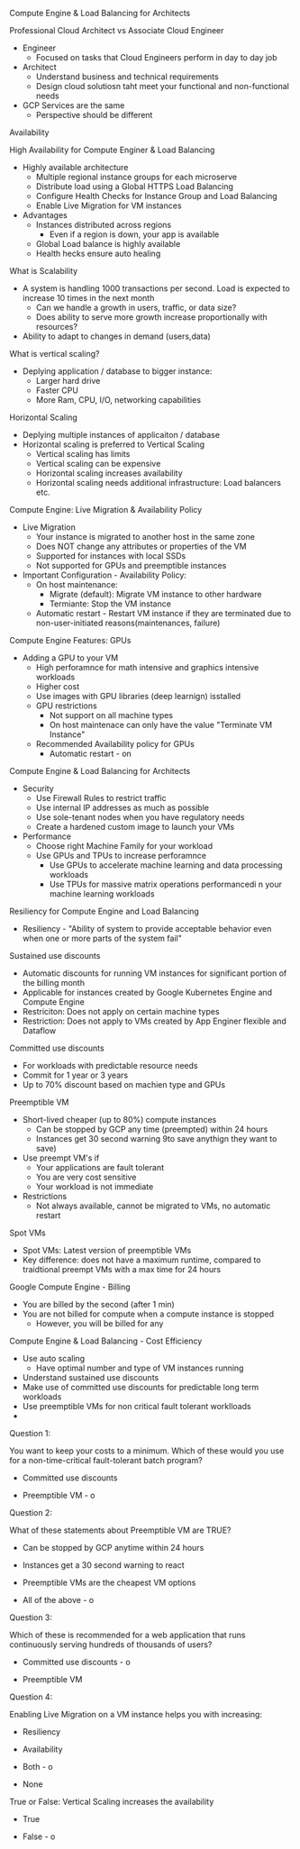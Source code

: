 Compute Engine & Load Balancing for Architects

Professional Cloud Architect vs Associate Cloud Engineer
- Engineer
	- Focused on tasks that Cloud Engineers perform in day to day job
- Architect
	- Understand business and technical requirements
	- Design cloud solutiosn taht meet your functional and non-functional needs
-  GCP Services are the same
	- Perspective should be different

Availability

High Availability for Compute Enginer & Load Balancing
- Highly available architecture
	- Multiple regional instance groups for each microserve
	- Distribute load using a Global HTTPS Load Balancing
	- Configure Health Checks for Instance Group and Load Balancing
	- Enable Live Migration for VM instances
- Advantages
	- Instances distributed across regions
		- Even if a region is down, your app is available
	- Global Load balance is highly available
	- Health hecks ensure auto healing

What is Scalability
- A system is handling 1000 transactions per second. Load is expected to increase 10 times in the next month
	- Can we handle a growth in users, traffic, or data size?
	- Does ability to serve more growth increase proportionally with resources?
- Ability to adapt to changes in demand (users,data)

What is vertical scaling?
- Deplying application / database to bigger instance:
	- Larger hard drive
	- Faster CPU
	- More Ram, CPU, I/O, networking capabilities

Horizontal Scaling
- Deplying multiple instances of applicaiton / database
- Horizontal scaling is preferred to Vertical Scaling
	- Vertical scaling has limits
	- Vertical scaling can be expensive
	- Horizontal scaling increases availability
	- Horizontal scaling needs additional infrastructure: Load balancers etc.

Compute Engine: Live Migration & Availability Policy
- Live Migration
	- Your instance is migrated to another host in the same zone
	- Does NOT change any attributes or properties of the VM
	- Supported for instances with local SSDs
	- Not supported for GPUs and preemptible instances
- Important Configuration - Availability Policy:
	- On host maintenance: 
		- Migrate (default): Migrate VM instance to other hardware
		- Termiante: Stop the VM instance
	- Automatic restart - Restart VM instance if they are terminated due to non-user-initiated reasons(maintenances, failure) 

Compute Engine Features: GPUs
- Adding a GPU to your VM
	- High perforamnce for math intensive and graphics intensive workloads
	- Higher cost
	- Use images with GPU libraries (deep learnign) isstalled
	- GPU restrictions
		- Not support on all machine types
		- On host maintenace can only have the value "Terminate VM Instance"
	- Recommended Availability policy for GPUs
		- Automatic restart - on

Compute Engine & Load Balancing for Architects
- Security
	- Use Firewall Rules to restrict traffic
	- Use internal IP addresses as much as possible
	- Use sole-tenant nodes when you have regulatory needs
	- Create a hardened custom image to launch your VMs
- Performance
	- Choose right Machine Family for your workload
	- Use GPUs and TPUs to increase perforamnce
		- Use GPUs to accelerate machine learning and data processing workloads
		- Use TPUs for massive matrix operations performancedi n your machine learning workloads

Resiliency for Compute Engine and Load Balancing
- Resiliency - "Ability of system to provide acceptable behavior even when one or more parts of the system fail"

Sustained use discounts
- Automatic discounts for running VM instances for significant portion of the billing month
- Applicable for instances created by Google Kubernetes Engine and Compute Engine
- Restriciton: Does not apply on certain machine types
- Restriction: Does not apply to VMs created by App Enginer flexible and Dataflow

Committed use discounts
- For workloads with predictable resource needs
- Commit for 1 year or 3 years
- Up to 70% discount based on machien type and GPUs

Preemptible VM
- Short-lived cheaper (up to 80%) compute instances
	- Can be stopped by GCP any time (preempted) within 24 hours
	- Instances get 30 second warning 9to save anythign they want to save)
- Use preempt VM's if
	- Your applications are fault tolerant
	- You are very cost sensitive
	- Your workload is not immediate
- Restrictions
	- Not always available, cannot be migrated to VMs, no automatic restart

Spot VMs
- Spot VMs: Latest version of preemptible VMs
- Key difference: does not have a maximum runtime, compared to traidtional preempt VMs with a max time for 24 hours

Google Compute Engine - Billing
- You are billed by the second (after 1 min)
- You are not billed for compute when a compute instance is stopped
	- However, you will be billed for any

Compute Engine & Load Balancing - Cost Efficiency
- Use auto scaling
	- Have optimal number and type of VM instances running
- Understand sustained use discounts
- Make use of committed use discounts for predictable long term workloads
- Use preemptible VMs for non critical fault tolerant worklloads
- 

Question 1:

You want to keep your costs to a minimum. Which of these would you use for a non-time-critical fault-tolerant batch program?

- Committed use discounts
    
- Preemptible VM - o

Question 2:

What of these statements about Preemptible VM are TRUE?

- Can be stopped by GCP anytime within 24 hours
    
- Instances get a 30 second warning to react
    
- Preemptible VMs are the cheapest VM options
    
- All of the above - o 
  
Question 3:

Which of these is recommended for a web application that runs continuously serving hundreds of thousands of users?

- Committed use discounts - o
    
- Preemptible VM

Question 4:

Enabling Live Migration on a VM instance helps you with increasing:

- Resiliency
    
- Availability
    
- Both - o
    
- None
  
True or False: Vertical Scaling increases the availability

- True
    
- False - o